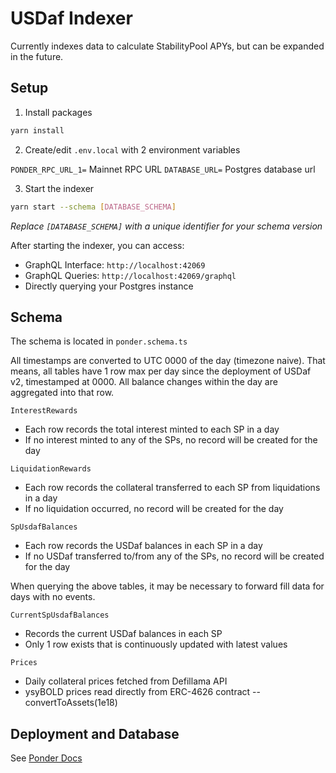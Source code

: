 # USDaf Indexer

Currently indexes data to calculate StabilityPool APYs, but can be expanded in the future.

## Setup

1. Install packages

```bash
yarn install
```

2. Create/edit `.env.local` with 2 environment variables

`PONDER_RPC_URL_1=` Mainnet RPC URL
`DATABASE_URL=` Postgres database url

3. Start the indexer

```bash
yarn start --schema [DATABASE_SCHEMA]
```

_Replace `[DATABASE_SCHEMA]` with a unique identifier for your schema version_

After starting the indexer, you can access:

- GraphQL Interface: `http://localhost:42069`
- GraphQL Queries: `http://localhost:42069/graphql`
- Directly querying your Postgres instance

## Schema

The schema is located in `ponder.schema.ts`

All timestamps are converted to UTC 0000 of the day (timezone naive).
That means, all tables have 1 row max per day since the deployment of USDaf v2, timestamped at 0000.
All balance changes within the day are aggregated into that row.

`InterestRewards`

- Each row records the total interest minted to each SP in a day
- If no interest minted to any of the SPs, no record will be created for the day

`LiquidationRewards`

- Each row records the collateral transferred to each SP from liquidations in a day
- If no liquidation occurred, no record will be created for the day

`SpUsdafBalances`

- Each row records the USDaf balances in each SP in a day
- If no USDaf transferred to/from any of the SPs, no record will be created for the day

When querying the above tables, it may be necessary to forward fill data for days with no events.

`CurrentSpUsdafBalances`

- Records the current USDaf balances in each SP
- Only 1 row exists that is continuously updated with latest values

`Prices`

- Daily collateral prices fetched from Defillama API
- ysyBOLD prices read directly from ERC-4626 contract -- convertToAssets(1e18)

## Deployment and Database

See [Ponder Docs](https://ponder.sh/docs/production/self-hosting)
